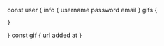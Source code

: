 const user {
    info {
        username
        password
        email
    }
    gifs {

    }
}
const gif {
    url
    added at
}